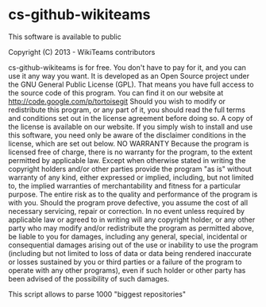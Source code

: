 cs-github-wikiteams
===================

This software is available to public

Copyright (C) 2013 - WikiTeams contributors

cs-github-wikiteams is for free. You don't have to pay for it, and you can use it any way you want. It is developed as an Open Source project under the GNU General Public License (GPL). That means you have full access to the source code of this program. You can find it on our website at http://code.google.com/p/tortoisegit
Should you wish to modify or redistribute this program, or any part of it, you should read the full terms and conditions set out in the license agreement before doing so. A copy of the license is available on our website.
If you simply wish to install and use this software, you need only be aware of the disclaimer conditions in the license, which are set out below.
NO WARRANTY
Because the program is licensed free of charge, there is no warranty for the program, to the extent permitted by applicable law.  Except when otherwise stated in writing the copyright holders and/or other parties provide the program "as is" without warranty of any kind, either expressed or implied, including, but not limited to, the implied warranties of merchantability and fitness for a particular purpose.  The entire risk as to the quality and performance of the program is with you.  Should the program prove defective, you assume the cost of all necessary servicing, repair or correction.
In no event unless required by applicable law or agreed to in writing will any copyright holder, or any other party who may modify and/or redistribute the program as permitted above, be liable to you for damages, including any general, special, incidental or consequential damages arising out of the use or inability to use the program (including but not limited to loss of data or data being rendered inaccurate or losses sustained by you or third parties or a failure of the program to operate with any other programs), even if such holder or other party has been advised of the possibility of such damages.

This script allows to parse 1000 "biggest repositories"
